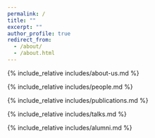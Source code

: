 ```yaml
---
permalink: /
title: ""
excerpt: ""
author_profile: true
redirect_from: 
  - /about/
  - /about.html
---
```


<head>
	<style>
		button {
			background-color: white;
  			border: 2px solid #3F50B6;
  			color: #3F50B6;
  			padding: 2px 6px;
  			text-align: center;
  			text-decoration: none;
  			display: inline-block;
  			font-size: 14px;
  			margin-bottom: 0;
  			cursor: pointer;
			border-radius: 6px;
		}
		button:hover {
			background-color: #3F50B6;
			color: #FFFFFF;
		}
	</style>
</head>

<span class='anchor' id='about-us'></span>
{% include_relative includes/about-us.md %}

<span class='anchor' id='people'></span>
{% include_relative includes/people.md %}

<span class='anchor' id='publications'></span>
{% include_relative includes/publications.md %}

<span class='anchor' id='talks'></span>
{% include_relative includes/talks.md %}

<span class='anchor' id='alumni'></span>
{% include_relative includes/alumni.md %}
